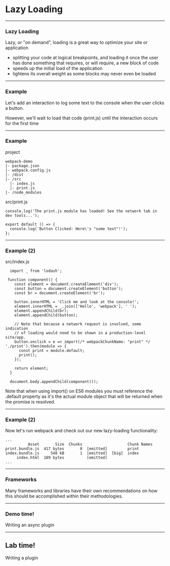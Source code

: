 # Lazy Loading

---
### Lazy Loading

Lazy, or "on demand", loading is a great way to optimize your site or application
- splitting your code at logical breakpoints, and loading it once the user has done something that requires, or will require, a new block of code
- speeds up the initial load of the application
- lightens its overall weight as some blocks may never even be loaded

---
### Example
Let's add an interaction to log some text to the console when the user clicks a button.

However, we'll wait to load that code (print.js) until the interaction occurs for the first time

---
### Example
project
```
webpack-demo
|- package.json
|- webpack.config.js
|- /dist
|- /src
  |- index.js
  |- print.js
|- /node_modules
```
src/print.js
```
console.log('The print.js module has loaded! See the network tab in dev tools...');

export default () => {
  console.log('Button Clicked: Here\'s "some text"!');
};
```

---
### Example (2)
src/index.js
```
  import _ from 'lodash';

 function component() {
    const element = document.createElement('div');
    const button = document.createElement('button');
    const br = document.createElement('br');

    button.innerHTML = 'Click me and look at the console!';
    element.innerHTML = _.join(['Hello', 'webpack'], ' ');
    element.appendChild(br);
    element.appendChild(button);

    // Note that because a network request is involved, some indication
    // of loading would need to be shown in a production-level site/app.
    button.onclick = e => import(/* webpackChunkName: "print" */ './print').then(module => {
      const print = module.default;
      print();
    });

    return element;
  }

  document.body.appendChild(component());

```

Note that when using import() on ES6 modules you must reference the .default property as it's the actual module object that will be returned when the promise is resolved.

---
### Example (2)

Now let's run webpack and check out our new lazy-loading functionality:
```
...
          Asset       Size  Chunks                    Chunk Names
print.bundle.js  417 bytes       0  [emitted]         print
index.bundle.js     548 kB       1  [emitted]  [big]  index
     index.html  189 bytes          [emitted]
...
```

---
### Frameworks
Many frameworks and libraries have their own recommendations on how this should be accomplished within their methodologies.

---
<!-- .slide: data-background="url('images/lab2.jpg')" data-background-size="cover"  --> 
<!-- .slide: class="lab" -->
### Demo time!
Writing an async plugin


---
<!-- .slide: data-background="url('images/lab2.jpg')" data-background-size="cover"  --> 
<!-- .slide: class="lab" -->
## Lab time!
Writing a plugin





